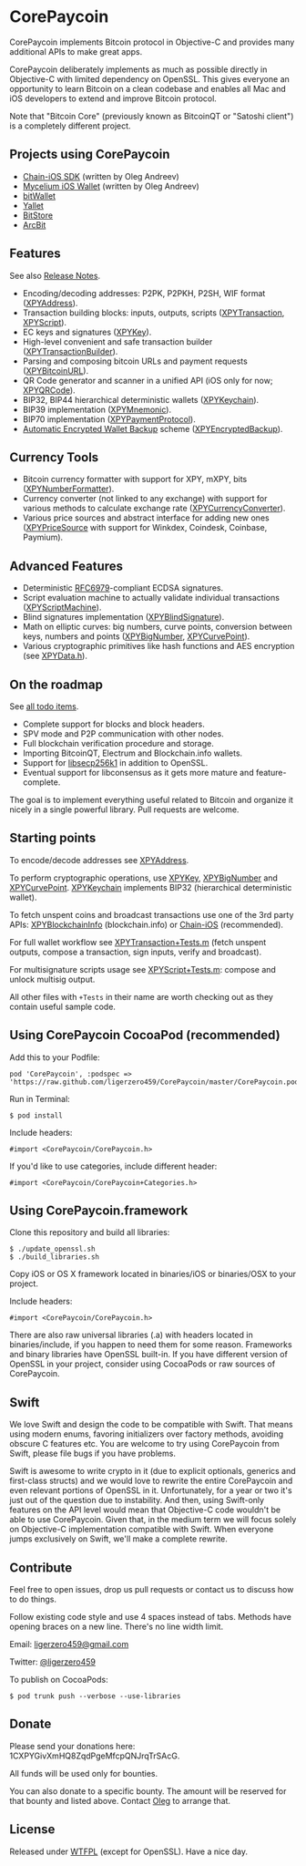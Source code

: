 CorePaycoin
===========

CorePaycoin implements Bitcoin protocol in Objective-C and provides many additional APIs to make great apps.

CorePaycoin deliberately implements as much as possible directly in Objective-C with limited dependency on OpenSSL. This gives everyone an opportunity to learn Bitcoin on a clean codebase and enables all Mac and iOS developers to extend and improve Bitcoin protocol.

Note that "Bitcoin Core" (previously known as BitcoinQT or "Satoshi client") is a completely different project.


Projects using CorePaycoin
--------------------------

- [Chain-iOS SDK](https://github.com/chain-engineering/chain-ios) (written by Oleg Andreev)
- [Mycelium iOS Wallet](https://itunes.apple.com/us/app/mycelium-bitcoin-wallet/id943912290) (written by Oleg Andreev)
- [bitWallet](https://itunes.apple.com/us/app/bitwallet-bitcoin-wallet/id777634714)
- [Yallet](https://www.yallet.com)
- [BitStore](http://bitstoreapp.com)
- [ArcBit](http://arcbit.io)

Features
--------

See also [Release Notes](ReleaseNotes.md).

- Encoding/decoding addresses: P2PK, P2PKH, P2SH, WIF format ([XPYAddress](https://github.com/ligerzero459/CorePaycoin/blob/master/CorePaycoin/XPYAddress.h)).
- Transaction building blocks: inputs, outputs, scripts ([XPYTransaction](https://github.com/ligerzero459/CorePaycoin/blob/master/CorePaycoin/XPYTransaction.h), [XPYScript](https://github.com/ligerzero459/CorePaycoin/blob/master/CorePaycoin/XPYScript.h)).
- EC keys and signatures ([XPYKey](https://github.com/ligerzero459/CorePaycoin/blob/master/CorePaycoin/XPYKey.h)).
- High-level convenient and safe transaction builder ([XPYTransactionBuilder](https://github.com/ligerzero459/CorePaycoin/blob/master/CorePaycoin/XPYTransactionBuilder.h)).
- Parsing and composing bitcoin URLs and payment requests ([XPYBitcoinURL](https://github.com/ligerzero459/CorePaycoin/blob/master/CorePaycoin/XPYBitcoinURL.h)).
- QR Code generator and scanner in a unified API (iOS only for now; [XPYQRCode](https://github.com/ligerzero459/CorePaycoin/blob/master/CorePaycoin/XPYQRCode.h)).
- BIP32, BIP44 hierarchical deterministic wallets ([XPYKeychain](https://github.com/ligerzero459/CorePaycoin/blob/master/CorePaycoin/XPYKeychain.h)).
- BIP39 implementation ([XPYMnemonic](https://github.com/ligerzero459/CorePaycoin/blob/master/CorePaycoin/XPYMnemonic.h)).
- BIP70 implementation ([XPYPaymentProtocol](https://github.com/ligerzero459/CorePaycoin/blob/master/CorePaycoin/XPYPaymentProtocol.h)).
- [Automatic Encrypted Wallet Backup](https://github.com/ligerzero459/bitcoin-papers/blob/master/AutomaticEncryptedWalletBackups.md) scheme ([XPYEncryptedBackup](https://github.com/ligerzero459/CorePaycoin/blob/master/CorePaycoin/XPYEncryptedBackup.h)).

Currency Tools
--------------

- Bitcoin currency formatter with support for XPY, mXPY, bits ([XPYNumberFormatter](https://github.com/ligerzero459/CorePaycoin/blob/master/CorePaycoin/XPYNumberFormatter.h)).
- Currency converter (not linked to any exchange) with support for various methods to calculate exchange rate ([XPYCurrencyConverter](https://github.com/ligerzero459/CorePaycoin/blob/master/CorePaycoin/XPYCurrencyConverter.h)).
- Various price sources and abstract interface for adding new ones ([XPYPriceSource](https://github.com/ligerzero459/CorePaycoin/blob/master/CorePaycoin/XPYPriceSource.h) with support for Winkdex, Coindesk, Coinbase, Paymium).

Advanced Features
-----------------

- Deterministic [RFC6979](https://tools.ietf.org/html/rfc6979#section-3.2)-compliant ECDSA signatures.
- Script evaluation machine to actually validate individual transactions ([XPYScriptMachine](https://github.com/ligerzero459/CorePaycoin/blob/master/CorePaycoin/XPYScriptMachine.h)).
- Blind signatures implementation ([XPYBlindSignature](https://github.com/ligerzero459/CorePaycoin/blob/master/CorePaycoin/XPYBlindSignature.h)).
- Math on elliptic curves: big numbers, curve points, conversion between keys, numbers and points ([XPYBigNumber](https://github.com/ligerzero459/CorePaycoin/blob/master/CorePaycoin/XPYBigNumber.h), [XPYCurvePoint](https://github.com/ligerzero459/CorePaycoin/blob/master/CorePaycoin/XPYCurvePoint.h)).
- Various cryptographic primitives like hash functions and AES encryption (see [XPYData.h](https://github.com/ligerzero459/CorePaycoin/blob/master/CorePaycoin/XPYData.h)).


On the roadmap
--------------

See [all todo items](https://github.com/ligerzero459/CorePaycoin/issues).

- Complete support for blocks and block headers.
- SPV mode and P2P communication with other nodes.
- Full blockchain verification procedure and storage.
- Importing BitcoinQT, Electrum and Blockchain.info wallets.
- Support for [libsecp256k1](https://github.com/bitcoin/secp256k1) in addition to OpenSSL.
- Eventual support for libconsensus as it gets more mature and feature-complete.

The goal is to implement everything useful related to Bitcoin and organize it nicely in a single powerful library. Pull requests are welcome.


Starting points
---------------

To encode/decode addresses see [XPYAddress](https://github.com/ligerzero459/CorePaycoin/blob/master/CorePaycoin/XPYAddress.h).

To perform cryptographic operations, use [XPYKey](https://github.com/ligerzero459/CorePaycoin/blob/master/CorePaycoin/XPYKey.h), [XPYBigNumber](https://github.com/ligerzero459/CorePaycoin/blob/master/CorePaycoin/XPYBigNumber.h) and [XPYCurvePoint](https://github.com/ligerzero459/CorePaycoin/blob/master/CorePaycoin/XPYCurvePoint). [XPYKeychain](https://github.com/ligerzero459/CorePaycoin/blob/master/CorePaycoin/XPYKeychain.h) implements BIP32 (hierarchical deterministic wallet).

To fetch unspent coins and broadcast transactions use one of the 3rd party APIs: [XPYBlockchainInfo](https://github.com/ligerzero459/CorePaycoin/blob/master/CorePaycoin/XPYBlockchainInfo.h) (blockchain.info) or [Chain-iOS](https://github.com/chain-engineering/chain-ios) (recommended).

For full wallet workflow see [XPYTransaction+Tests.m](https://github.com/ligerzero459/CorePaycoin/blob/master/CorePaycoin/XPYTransaction+Tests.m) (fetch unspent outputs, compose a transaction, sign inputs, verify and broadcast).

For multisignature scripts usage see [XPYScript+Tests.m](https://github.com/ligerzero459/CorePaycoin/blob/master/CorePaycoin/XPYScript+Tests.m): compose and unlock multisig output.

All other files with `+Tests` in their name are worth checking out as they contain useful sample code.


Using CorePaycoin CocoaPod (recommended)
----------------------------------------

Add this to your Podfile:

    pod 'CorePaycoin', :podspec => 'https://raw.github.com/ligerzero459/CorePaycoin/master/CorePaycoin.podspec'

Run in Terminal:

    $ pod install

Include headers:

	#import <CorePaycoin/CorePaycoin.h>

If you'd like to use categories, include different header:

	#import <CorePaycoin/CorePaycoin+Categories.h>


Using CorePaycoin.framework
---------------------------

Clone this repository and build all libraries:

	$ ./update_openssl.sh
	$ ./build_libraries.sh

Copy iOS or OS X framework located in binaries/iOS or binaries/OSX to your project.

Include headers:

	#import <CorePaycoin/CorePaycoin.h>
	
There are also raw universal libraries (.a) with headers located in binaries/include, if you happen to need them for some reason. Frameworks and binary libraries have OpenSSL built-in. If you have different version of OpenSSL in your project, consider using CocoaPods or raw sources of CorePaycoin.


Swift
-----

We love Swift and design the code to be compatible with Swift. That means using modern enums, favoring initializers over factory methods, avoiding obscure C features etc. You are welcome to try using CorePaycoin from Swift, please file bugs if you have problems.

Swift is awesome to write crypto in it (due to explicit optionals, generics and first-class structs) and we would love to rewrite the entire CorePaycoin and even relevant portions of OpenSSL in it. Unfortunately, for a year or two it's just out of the question due to instability. And then, using Swift-only features on the API level would mean that Objective-C code wouldn't be able to use CorePaycoin. Given that, in the medium term we will focus solely on Objective-C implementation compatible with Swift. When everyone jumps exclusively on Swift, we'll make a complete rewrite.


Contribute
----------

Feel free to open issues, drop us pull requests or contact us to discuss how to do things.

Follow existing code style and use 4 spaces instead of tabs. Methods have opening braces on a new line. There's no line width limit.

Email: [ligerzero459@gmail.com](mailto:ligerzero459@gmail.com)

Twitter: [@ligerzero459](http://twitter.com/ligerzero459)

To publish on CocoaPods:

    $ pod trunk push --verbose --use-libraries


Donate
------

Please send your donations here: 1CXPYGivXmHQ8ZqdPgeMfcpQNJrqTrSAcG.

All funds will be used only for bounties.

You can also donate to a specific bounty. The amount will be reserved for that bounty and listed above. Contact [Oleg](mailto:ligerzero459@gmail.com) to arrange that.


License
-------

Released under [WTFPL](http://www.wtfpl.net) (except for OpenSSL). Have a nice day.

